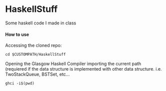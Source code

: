 # HaskellStuff
Some haskell code I made in class
#### How to use
Accessing the cloned repo:
```
cd $CUSTOMPATH/HaskellStuff
```
Opening the Glasgow Haskell Compiler importing the current path (requiered if the data structure is implemented with other data structure. i.e. TwoStackQueue, BSTSet, etc...
```
ghci -i$(pwd)
```
